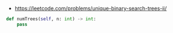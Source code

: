 

- https://leetcode.com/problems/unique-binary-search-trees-ii/


```py
def numTrees(self, n: int) -> int:
    pass
```
